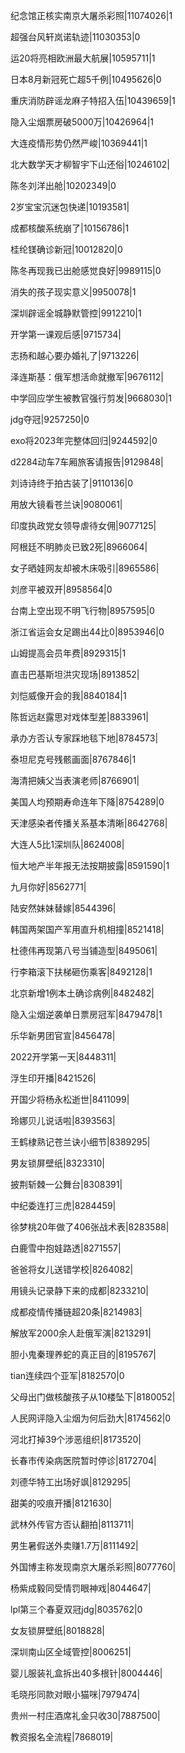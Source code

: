 纪念馆正核实南京大屠杀彩照|11074026|1

超强台风轩岚诺轨迹|11030353|0

运20将亮相欧洲最大航展|10595711|1

日本8月新冠死亡超5千例|10495626|0

重庆消防辟谣龙麻子特招入伍|10439659|1

隐入尘烟票房破5000万|10426964|1

大连疫情形势仍然严峻|10369441|1

北大数学天才柳智宇下山还俗|10246102|

陈冬刘洋出舱|10202349|0

2岁宝宝沉迷包快递|10193581|

成都核酸系统崩了|10156786|1

桂纶镁确诊新冠|10012820|0

陈冬再现我已出舱感觉良好|9989115|0

消失的孩子现实意义|9950078|1

深圳辟谣全城静默管控|9912210|1

开学第一课观后感|9715734|

志扬和越心要办婚礼了|9713226|

泽连斯基：俄军想活命就撤军|9676112|

中学回应学生被教官强行剪发|9668030|1

jdg夺冠|9257250|0

exo将2023年完整体回归|9244592|0

d2284动车7车厢旅客请报告|9129848|

刘诗诗终于拍古装了|9110136|0

用放大镜看苍兰诀|9080061|

印度执政党女领导虐待女佣|9077125|

阿根廷不明肺炎已致2死|8966064|

女子晒娃网友却被木床吸引|8965586|

刘彦平被双开|8958564|0

台南上空出现不明飞行物|8957595|0

浙江省运会女足踢出44比0|8953946|0

山姆提高会员年费|8929315|1

直击巴基斯坦洪灾现场|8913852|

刘恺威像开会的我|8840184|1

陈哲远赵露思对戏体型差|8833961|

承办方否认专家踩地毯下地|8784573|

泰坦尼克号残骸画面|8767846|1

海清把姨父当表演老师|8766901|

美国人均预期寿命连年下降|8754289|0

天津感染者传播关系基本清晰|8642768|

大连人5比1深圳队|8624008|

恒大地产半年报无法按期披露|8591590|1

九月你好|8562771|

陆安然妹妹替嫁|8544396|

韩国两架国产军用直升机相撞|8521418|

杜德伟再现第八号当铺造型|8495061|

行李箱滚下扶梯砸伤乘客|8492128|1

北京新增1例本土确诊病例|8482482|

隐入尘烟逆袭单日票房冠军|8479478|1

乐华新男团官宣|8456478|

2022开学第一天|8448311|

浮生印开播|8421526|

开国少将杨永松逝世|8411099|

玲娜贝儿说话啦|8393563|

王鹤棣熟记苍兰诀小细节|8389295|

男友锁屏壁纸|8323310|

披荆斩棘一公舞台|8308391|

中纪委连打三虎|8284459|

徐梦桃20年做了406张战术表|8283588|

白鹿雪中抱娃路透|8271557|

爸爸将女儿送错学校|8264082|

用镜头记录静下来的成都|8233210|

成都疫情传播链超20条|8214983|

解放军2000余人赴俄军演|8213291|

胆小鬼秦理养蛇的真正目的|8195767|

tian连续四个亚军|8182570|0

父母出门做核酸孩子从10楼坠下|8180052|

人民网评隐入尘烟为何后劲大|8174562|0

河北打掉39个涉恶组织|8173520|

长春市传染病医院暂时停诊|8172704|

刘德华特工出场好飒|8129295|

甜美的咬痕开播|8121630|

武林外传官方否认翻拍|8113711|

男生暑假送外卖赚1.7万|8111492|

外国博主称发现南京大屠杀彩照|8077760|

杨紫成毅同受情罚眼神戏|8044647|

lpl第三个春夏双冠jdg|8035762|0

女友锁屏壁纸|8018828|

深圳南山区全域管控|8006251|

婴儿服装礼盒拆出40多根针|8004446|

毛晓彤同款对眼小猫咪|7979474|

贵州一村庄酒席礼金只收30|7887500|

教资报名全流程|7868019|

